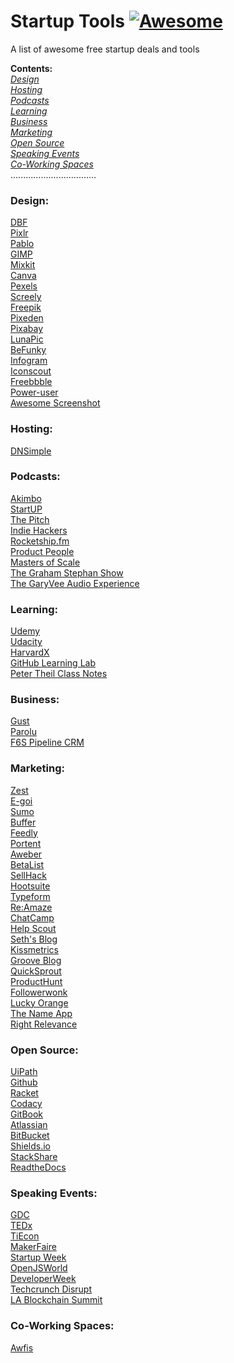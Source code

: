 # Startup Tools [![Awesome](https://cdn.rawgit.com/sindresorhus/awesome/d7305f38d29fed78fa85652e3a63e154dd8e8829/media/badge.svg)](https://github.com/sindresorhus/awesome)
A list of awesome free startup deals and tools  

**Contents:**  
*[Design](https://github.com/Mentors4EDU/Startup-Tools#design)*  
*[Hosting](https://github.com/Mentors4EDU/Startup-Tools#hosting)*  
*[Podcasts](https://github.com/Mentors4EDU/Startup-Tools#podcasts)*  
*[Learning](https://github.com/Mentors4EDU/Startup-Tools#learning)*  
*[Business](https://github.com/Mentors4EDU/Startup-Tools#business)*  
*[Marketing](https://github.com/Mentors4EDU/Startup-Tools#marketing)*  
*[Open Source](https://github.com/Mentors4EDU/Startup-Tools#open-source)*  
*[Speaking Events](https://github.com/Mentors4EDU/Startup-Tools#speaking-events)*  
*[Co-Working Spaces](https://github.com/Mentors4EDU/Startup-Tools#co-working-spaces)*  
..................................
### Design:  
[DBF](http://dbfreebies.co/)  
[Pixlr](https://pixlr.com/)  
[Pablo](https://pablo.buffer.com/)  
[GIMP](https://www.gimp.org/)  
[Mixkit](https://mixkit.co)  
[Canva](https://www.canva.com/)  
[Pexels](https://www.pexels.com/)  
[Screely](https://www.screely.com/)  
[Freepik](https://www.freepik.com/)  
[Pixeden](http://www.pixeden.com/free-design-web-resources)  
[Pixabay](https://pixabay.com/)  
[LunaPic](https://www4.lunapic.com/editor/)  
[BeFunky](https://www.befunky.com/create/photo-editor/)  
[Infogram](https://www.f6s.com/deals/6831/infogram-business-1month-free)  
[Iconscout](https://www.f6s.com/deals/6679/free-icons-for-3-months)  
[Freebbble](http://freebbble.com/)  
[Power-user](https://www.f6s.com/deals/6301/premium-license-for-free)  
[Awesome Screenshot](http://www.awesomescreenshot.com/)

### Hosting:  
[DNSimple](https://www.f6s.com/deals/287/1-yr-free-dnsimple-hosted-dns)

### Podcasts:
[Akimbo](https://www.akimbo.link/)  
[StartUP](https://gimletmedia.com/shows/startup)  
[The Pitch](https://gimletmedia.com/shows/the-pitch)  
[Indie Hackers](https://www.indiehackers.com/podcast)  
[Rocketship.fm](http://rocketship.fm/)  
[Product People](https://www.productpeople.tv/)   
[Masters of Scale](https://mastersofscale.com/)  
[The Graham Stephan Show](https://www.youtube.com/channel/UCa-ckhlKL98F8YXKQ-BALiw)  
[The GaryVee Audio Experience](https://www.garyvaynerchuk.com/podcast/)

### Learning:  
[Udemy](https://www.udemy.com/courses/it-and-software/?price=price-free&sort=popularity)  
[Udacity](https://www.udacity.com/course/how-to-build-a-startup--ep245)  
[HarvardX](https://www.edx.org/school/harvardx)  
[GitHub Learning Lab](https://lab.github.com//)  
[Peter Theil Class Notes](https://blakemasters.com/post/24578683805/peter-thiels-cs183-startup-class-18-notes)

### Business:
[Gust](https://gust.com/)  
[Parolu](https://www.f6s.com/deals/6178/6-months-free-business-plan)  
[F6S Pipeline CRM](https://www.f6s.com/online/pipeline-crm)

### Marketing:  
[Zest](https://zest.is/)  
[E-goi](https://www.f6s.com/deals/4812/1-year-of-free-mkt-automation)  
[Sumo](https://sumo.com/)  
[Buffer](https://buffer.com/)  
[Feedly](https://feedly.com/i/welcome)  
[Portent](https://www.portent.com/tools/title-maker)  
[Aweber](https://www.f6s.com/deals/4640/60-day-free-trial-of-aweber)  
[BetaList](https://betalist.com/)  
[SellHack](https://www.f6s.com/deals/5247/100-free-sales-leads)  
[Hootsuite](https://hootsuite.com/)  
[Typeform](https://www.typeform.com/)  
[Re:Amaze](https://www.f6s.com/deals/6692/3-months-free)  
[ChatCamp](https://www.f6s.com/deals/9189/3-months-free-growth-plan)  
[Help Scout](https://www.f6s.com/deals/563/3-months-free-trial)  
[Seth's Blog](https://seths.blog/)  
[Kissmetrics](https://get.kissmetricshq.com/km-schedule-demo/)  
[Groove Blog](https://www.groovehq.com/blog)  
[QuickSprout](https://www.quicksprout.com/blog/)  
[ProductHunt](https://producthunt.com)  
[Followerwonk](https://followerwonk.com/)  
[Lucky Orange](https://www.f6s.com/deals/6268/1-month-free-on-lucky-orange)  
[The Name App](https://thenameapp.com/)  
[Right Relevance](https://www.rightrelevance.com/search/influencers)

### Open Source:  
[UiPath](https://www.f6s.com/deals/6049/free-automation-software)  
[Github](https://github.com)  
[Racket](https://racket-lang.org/)  
[Codacy](https://www.codacy.com/pricing)  
[GitBook](https://www.gitbook.com/)  
[Atlassian](https://www.atlassian.com/)  
[BitBucket](https://bitbucket.org/)  
[Shields.io](https://shields.io/)  
[StackShare](https://stackshare.io/stacks)  
[ReadtheDocs](https://readthedocs.org/)

### Speaking Events:
[GDC](https://www.gdconf.com/call-for-submissions)  
[TEDx](https://www.ted.com/tedx/events)  
[TiEcon](https://www.tiecon.org/)  
[MakerFaire](https://makerfaire.com/)  
[Startup Week](https://startupweek.co/)  
[OpenJSWorld](https://events.linuxfoundation.org/openjs-world/program/cfp/)  
[DeveloperWeek](https://www.developerweek.com/conference/call-for-speakers/)  
[Techcrunch Disrupt](https://techcrunch.com/events/disrupt-sf-2020/)  
[LA Blockchain Summit](https://lablockchainsummit.com/speaker-application)

### Co-Working Spaces:
[Awfis](https://www.f6s.com/deals/7915/2-day-free-pass)
